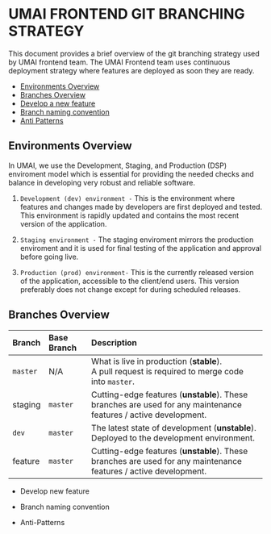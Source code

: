 # UMAI FRONTEND GIT BRANCHING STRATEGY

This document provides a brief overview of the git branching strategy used by UMAI frontend team. The UMAI Frontend team uses continuous deployment strategy where features are deployed as soon they are ready.

- [Environments Overview](#environment-overview)
- [Branches Overview](#branches-overview)
- [Develop a new feature](#develop-a-new-feature)
- [Branch naming convention](#branch-naming-convention)
- [Anti Patterns](#anti-patterns)

## Environments Overview

In UMAI, we use the Development, Staging, and Production (DSP) enviroment model which is essential for providing the needed checks and balance in developing very robust and reliable software.

1. `Development (dev) environment -` This is the environment where features and changes made by developers are first deployed and tested. This environment is rapidly updated and contains the most recent version of the application.

2. `Staging environment -` The staging enviroment mirrors the production enviroment and it is used for final testing of the application and approval before going live.

3. `Production (prod) environment-` This is the currently released version of the application, accessible to the client/end users. This version preferably does not change except for during scheduled releases.

## Branches Overview

| Branch   | Base Branch | Description                                                                                                      |
| :------- | :---------- | :--------------------------------------------------------------------------------------------------------------- |
| `master` | N/A         | What is live in production (**stable**).<br/>A pull request is required to merge code into `master`.             |
| staging  | `master`    | Cutting-edge features (**unstable**). These branches are used for any maintenance features / active development. |
| `dev`    | `master`    | The latest state of development (**unstable**).<br>Deployed to the development environment.                      |
| feature  | `master`    | Cutting-edge features (**unstable**). These branches are used for any maintenance features / active development. |

- Develop new feature

- Branch naming convention

- Anti-Patterns
